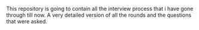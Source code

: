 This repository is going to contain all the interview process that i have gone through till now. A very detailed version of all the rounds and the questions that were asked.
